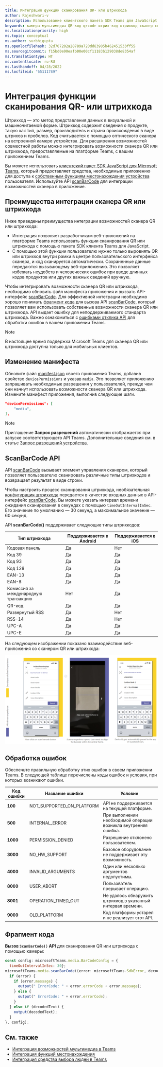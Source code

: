 ```yaml
---
title: Интеграция функции сканирования QR- или штрихкода
author: Rajeshwari-v
description: Использование клиентского пакета SDK Teams для JavaScript для использования возможностей сканера QR или штрихкода
keywords: камера мультимедиа QR-код qrcode штрих-код штрихкод сканер сканировать возможности встроенные устройство разрешения
ms.localizationpriority: high
ms.topic: conceptual
ms.author: surbhigupta
ms.openlocfilehash: 32d707202a28789a720dd83905b462451533ff55
ms.sourcegitcommit: f15bd0e90eafb00e00cf11183b129038de8354af
ms.translationtype: HT
ms.contentlocale: ru-RU
ms.lasthandoff: 04/28/2022
ms.locfileid: "65111789"
---
```

# <a name="integrate-qr-or-barcode-scanner-capability"></a>Интеграция функции сканирования QR- или штрихкода

Штрихкод — это метод представления данных в визуальной и машиночитаемой форме. Штрихкод содержит сведения о продукте, такую как тип, размер, производитель и страна происхождения в виде штрихов и пробелов. Код считывается с помощью оптического сканера на встроенной камере устройства. Для расширения возможностей совместной работы можно интегрировать возможности сканера QR или штрихкода, предоставляемые на платформе Teams, с вашим приложением Teams.

Вы можете использовать [клиентский пакет SDK JavaScript для Microsoft Teams](/javascript/api/overview/msteams-client?view=msteams-client-js-latest&preserve-view=true), который предоставляет средства, необходимые приложению для доступа к [собственным функциям местонахождения устройства](native-device-permissions.md) пользователя. Используйте API [scanBarCode](/javascript/api/@microsoft/teams-js/microsoftteams.media?view=msteams-client-js-latest&preserve-view=true#scanBarCode__error__SdkError__decodedText__string_____void__BarCodeConfig_) для интеграции возможностей сканера в приложение.

## <a name="advantage-of-integrating-qr-or-barcode-scanner-capability"></a>Преимущества интеграции сканера QR или штрихкода

Ниже приведены преимущества интеграции возможностей сканера QR или штрихкода:

* Интеграция позволяет разработчикам веб-приложений на платформе Teams использовать функции сканирования QR или штрихкода с помощью пакета SDK клиента Teams для JavaScript.
* С помощью этой функции пользователю нужно только выровнять QR или штрихкод внутри рамки в центре пользовательского интерфейса сканера, и код сканируется автоматически. Сохраненные данные передаются вызывающему веб-приложению. Это позволяет избежать неудобств и человеческих ошибок при вводе длинных кодов продуктов или других важных сведений вручную.

Чтобы интегрировать возможности сканера QR или штрихкода, необходимо обновить файл манифеста приложения и вызвать API-интерфейс [scanBarCode](/javascript/api/@microsoft/teams-js/microsoftteams.media?view=msteams-client-js-latest&preserve-view=true#scanBarCode__error__SdkError__decodedText__string_____void__BarCodeConfig_). Для эффективной интеграции необходимо хорошо понимать [фрагмент кода](#code-snippet) для вызова API [scanBarCode](/javascript/api/@microsoft/teams-js/microsoftteams.media?view=msteams-client-js-latest&preserve-view=true#scanBarCode__error__SdkError__decodedText__string_____void__BarCodeConfig_), который позволяет вам использовать собственные возможности сканера QR или штрихкода. API выдает ошибку для неподдерживаемого стандарта штрихкода.
Важно ознакомиться с [ошибками отклика API](#error-handling) для обработки ошибок в вашем приложении Teams.

> [!NOTE]
> В настоящее время поддержка Microsoft Teams для сканера QR или штрихкода доступна только для мобильных клиентов.

## <a name="update-manifest"></a>Изменение манифеста

Обновите файл [manifest.json](../../resources/schema/manifest-schema.md#devicepermissions) своего приложения Teams, добавив свойство `devicePermissions` и указав `media`. Это позволяет приложению запрашивать необходимые разрешения у пользователей, прежде чем они начнут использовать возможности сканера QR или штрихкода. Измените манифест приложения, выполнив следующие шаги.

``` json
"devicePermissions": [
    "media",
],
```

> [!NOTE]
> Приглашение **Запрос разрешений** автоматически отображается при запуске соответствующего API Teams. Дополнительные сведения см. в статье [Запрос разрешений устройства](native-device-permissions.md).

## <a name="scanbarcode-api"></a>ScanBarCode API

API [scanBarCode](/javascript/api/@microsoft/teams-js/microsoftteams.media?view=msteams-client-js-latest&preserve-view=true#scanBarCode__error__SdkError__decodedText__string_____void__BarCodeConfig_) вызывает элемент управления сканером, который позволяет пользователю сканировать различные типы штрихкодов и возвращает результат в виде строки.

Чтобы настроить процесс сканирования штрихкода, необязательная [конфигурация штрихкода](/javascript/api/@microsoft/teams-js/microsoftteams.media.barcodeconfig?view=msteams-client-js-latest&preserve-view=true) передается в качестве входных данных в API-интерфейс [scanBarCode](/javascript/api/@microsoft/teams-js/microsoftteams.media?view=msteams-client-js-latest&preserve-view=true#scanBarCode__error__SdkError__decodedText__string_____void__BarCodeConfig_). Вы можете указать интервал времени ожидания сканирования в секундах с помощью `timeOutIntervalInSec`. Его значение по умолчанию — 30 секунд, а максимальное значение — 60 секунд.

API **scanBarCode()** поддерживает следующие типы штрихкодов:

| Тип штрихкода | Поддерживается в Android | Поддерживается в iOS |
| ---------- | ---------- | ------------ |
| Кодовая панель | Да | Нет |
| Код 39 | Да | Да |
| Код 93 | Да | Да |
| Код 128 | Да | Да |
| EAN-13 | Да | Да |
| EAN-8 | Да | Да |
| Комиссия за международную транзакцию | Нет | Да |
| QR-код | Да | Да |
| Развернутый RSS | Да | Нет |
| RSS-14 | Да | Нет |
| UPC-A | Да | Да |
| UPC-E | Да | Да |

На следующем изображении показано взаимодействие веб-приложения со сканером QR или штрихкода:

![взаимодействие веб-приложения со сканером QR или штрих-кода](../../assets/images/tabs/qr-barcode-scanner-capability.png)

## <a name="error-handling"></a>Обработка ошибок

Обеспечьте правильную обработку этих ошибок в своем приложении Teams. В следующей таблице перечислены коды ошибок и условия, при которых возникают ошибки.

|Код ошибки |  Название ошибки     | Условие|
| --------- | --------------- | -------- |
| **100** | NOT_SUPPORTED_ON_PLATFORM | API не поддерживается на текущей платформе.|
| **500** | INTERNAL_ERROR | При выполнении необходимой операции возникла внутренняя ошибка.|
| **1000** | PERMISSION_DENIED |Разрешение отклонено пользователем.|
| **3000** | NO_HW_SUPPORT | Базовое оборудование не поддерживает эту возможность.|
| **4000** | INVALID_ARGUMENTS | Один или несколько аргументов недопустимы.|
| **8000** | USER_ABORT |Пользователь прерывает операцию.|
| **8001** | OPERATION_TIMED_OUT | Не удалось обнаружить штрихкод в указанный интервал времени.|
| **9000** | OLD_PLATFORM | Код платформы устарел и не реализует этот API.|

## <a name="code-snippet"></a>Фрагмент кода

**Вызов `ScanBarCode()` API** для сканирования QR или штрихкода с помощью камеры:

```javascript
const config: microsoftTeams.media.BarCodeConfig = {
  timeOutIntervalInSec: 30};
microsoftTeams.media.scanBarCode((error: microsoftTeams.SdkError, decodedText: string) => {
  if (error) {
    if (error.message) {
      output(" ErrorCode: " + error.errorCode + error.message);
    } else {
      output(" ErrorCode: " + error.errorCode);
    }
  } else if (decodedText) {
    output(decodedText);
  }
}, config);
```

## <a name="see-also"></a>См. также

* [Интеграция возможностей мультимедиа в Teams](mobile-camera-image-permissions.md)
* [Интеграция функций местонахождения](location-capability.md)
* [Интеграция средства выбора людей в Teams](people-picker-capability.md)
